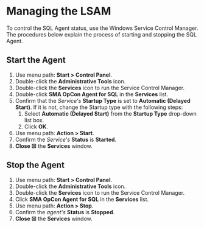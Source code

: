 # Managing the LSAM

To control the SQL Agent status, use the Windows Service Control Manager. The procedures below explain the process of starting and stopping the SQL Agent.

## Start the Agent

1. Use menu path: **Start \> Control Panel**.
2. Double-click the **Administrative Tools** icon.
3. Double-click the **Services** icon to run the Service Control Manager.
4. Double-click **SMA OpCon Agent for SQL** in the **Services** list.
5. Confirm that the *Service\'s* **Startup Type** is set to **Automatic (Delayed Start)**. If it is not, change the Startup type with the following steps:
   1. Select **Automatic (Delayed Start)** from the **Startup Type** drop-down list box.
   2. Click **OK**.
6. Use menu path: **Action \> Start**.
7. Confirm the *Service\'s* **Status** is **Started**.
8. **Close ☒** the **Services** window.

## Stop the Agent

1. Use menu path: **Start \> Control Panel**.
2. Double-click the **Administrative Tools** icon.
3. Double-click the **Services** icon to run the Service Control Manager.
4. Click **SMA OpCon Agent for SQL** in the **Services** list.
5. Use menu path: **Action \> Stop**.
6. Confirm the *agent's* **Status** is **Stopped**.
7. **Close ☒** the **Services** window.
